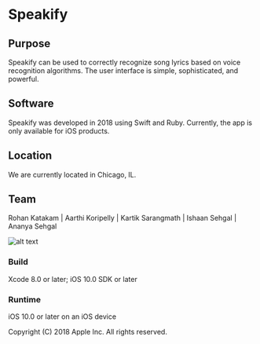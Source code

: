 # Speakify

## Purpose
Speakify can be used to correctly recognize song lyrics based on voice recognition algorithms. The user interface is simple, sophisticated, and powerful.

## Software
Speakify was developed in 2018 using Swift and Ruby. Currently, the app is only available for iOS products.

## Location
We are currently located in Chicago, IL. 

## Team
Rohan Katakam |
Aarthi Koripelly |
Kartik Sarangmath |
Ishaan Sehgal |
Ananya Sehgal

![alt text](http://speakify.tech/launch_screen_simulator.png)

### Build

Xcode 8.0 or later; iOS 10.0 SDK or later

### Runtime

iOS 10.0 or later on an iOS device

Copyright (C) 2018 Apple Inc. All rights reserved.
